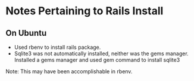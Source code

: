 # Notes Pertaining to Rails Install

## On Ubuntu
* Used rbenv to install rails package.
* Sqlite3 was not automatically installed, neither was the gems manager.  Installed a gems manager and used gem command to install sqlite3

Note: This may have been accomplishable in rbenv.
